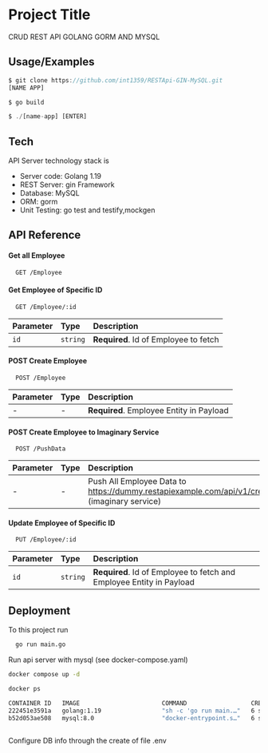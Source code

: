 
# Project Title

CRUD REST API GOLANG GORM AND MYSQL


## Usage/Examples

```javascript
$ git clone https://github.com/int1359/RESTApi-GIN-MySQL.git
[NAME APP]

$ go build

$ ./[name-app] [ENTER]
```


## Tech

API Server technology stack is

* Server code: Golang 1.19
* REST Server: gin Framework
* Database: MySQL
* ORM: gorm 
* Unit Testing: go test and testify,mockgen

## API Reference

#### Get all Employee

```http
  GET /Employee
```

#### Get Employee of Specific ID

```http
  GET /Employee/:id
```

| Parameter | Type     | Description                       |
| :-------- | :------- | :-------------------------------- |
| `id`      | `string` | **Required**. Id of Employee to fetch |

#### POST Create Employee

```http
  POST /Employee
```

| Parameter | Type     | Description                       |
| :-------- | :------- | :-------------------------------- |
| -   | - | **Required**. Employee Entity in Payload |


#### POST Create Employee to  Imaginary Service

```http
  POST /PushData
```

| Parameter | Type     | Description                       |
| :-------- | :------- | :-------------------------------- |
|      -   |      -    |  Push All Employee Data to https://dummy.restapiexample.com/api/v1/create (imaginary service) |


#### Update Employee of Specific ID

```http
  PUT /Employee/:id
```

| Parameter | Type     | Description                       |
| :-------- | :------- | :-------------------------------- |
| `id`      | `string` | **Required**. Id of Employee to fetch and Employee Entity in Payload |


## Deployment

To this project run

```bash
  go run main.go
```
Run api server with mysql (see docker-compose.yaml)

```bash
docker compose up -d

docker ps

CONTAINER ID   IMAGE                       COMMAND                  CREATED         STATUS         PORTS                                       NAMES
222451e3591a   golang:1.19                 "sh -c 'go run main.…"   6 seconds ago   Up 4 seconds   0.0.0.0:8080->8080/tcp, :::8080->8080/tcp   restapi-gin-mysql-app-1
b52d053ae508   mysql:8.0                   "docker-entrypoint.s…"   6 seconds ago   Up 4 seconds   3306/tcp, 33060/tcp                         restapi-gin-mysql-mysql-1
  
```

Configure DB info through the create of file .env